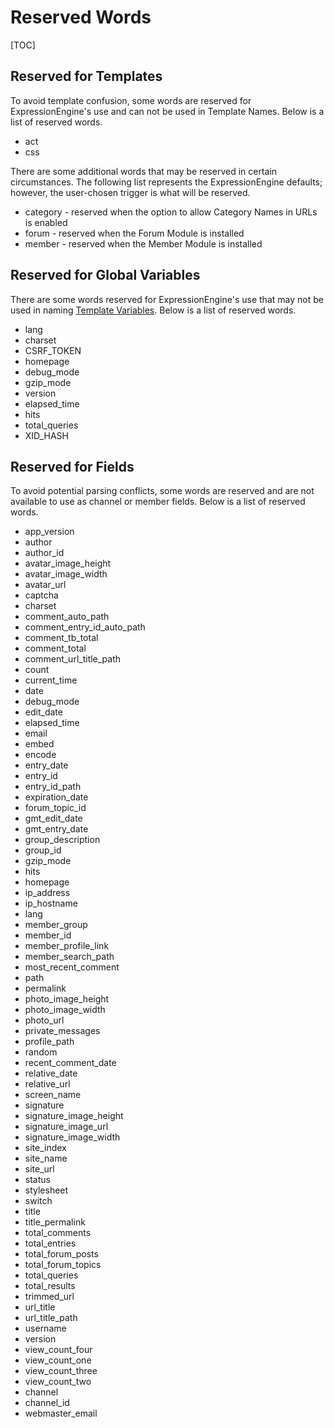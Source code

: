 <!--
    This source file is part of the open source project
    ExpressionEngine User Guide (https://github.com/ExpressionEngine/ExpressionEngine-User-Guide)

    @link      https://expressionengine.com/
    @copyright Copyright (c) 2003-2020, Packet Tide, LLC (https://packettide.com)
    @license   https://expressionengine.com/license Licensed under Apache License, Version 2.0
-->

# Reserved Words

[TOC]

## Reserved for Templates

To avoid template confusion, some words are reserved for ExpressionEngine's use and can not be used in Template Names. Below is a list of reserved words.

- act
- css

There are some additional words that may be reserved in certain circumstances. The following list represents the ExpressionEngine defaults; however, the user-chosen trigger is what will be reserved.

- category - reserved when the option to allow Category Names in URLs is enabled
- forum - reserved when the Forum Module is installed
- member - reserved when the Member Module is installed

## Reserved for Global Variables

There are some words reserved for ExpressionEngine's use that may not be used in naming [Template Variables](templates/variable.md). Below is a list of reserved words.

- lang
- charset
- CSRF_TOKEN
- homepage
- debug_mode
- gzip_mode
- version
- elapsed_time
- hits
- total_queries
- XID_HASH

## Reserved for Fields

To avoid potential parsing conflicts, some words are reserved and are not available to use as channel or member fields. Below is a list of reserved words.

- app_version
- author
- author_id
- avatar_image_height
- avatar_image_width
- avatar_url
- captcha
- charset
- comment_auto_path
- comment_entry_id_auto_path
- comment_tb_total
- comment_total
- comment_url_title_path
- count
- current_time
- date
- debug_mode
- edit_date
- elapsed_time
- email
- embed
- encode
- entry_date
- entry_id
- entry_id_path
- expiration_date
- forum_topic_id
- gmt_edit_date
- gmt_entry_date
- group_description
- group_id
- gzip_mode
- hits
- homepage
- ip_address
- ip_hostname
- lang
- member_group
- member_id
- member_profile_link
- member_search_path
- most_recent_comment
- path
- permalink
- photo_image_height
- photo_image_width
- photo_url
- private_messages
- profile_path
- random
- recent_comment_date
- relative_date
- relative_url
- screen_name
- signature
- signature_image_height
- signature_image_url
- signature_image_width
- site_index
- site_name
- site_url
- status
- stylesheet
- switch
- title
- title_permalink
- total_comments
- total_entries
- total_forum_posts
- total_forum_topics
- total_queries
- total_results
- trimmed_url
- url_title
- url_title_path
- username
- version
- view_count_four
- view_count_one
- view_count_three
- view_count_two
- channel
- channel_id
- webmaster_email
